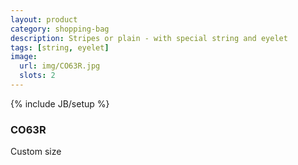 ```yaml
---
layout: product
category: shopping-bag
description: Stripes or plain - with special string and eyelet
tags: [string, eyelet]
image:
  url: img/CO63R.jpg
  slots: 2
---
```

{% include JB/setup %}

### CO63R

Custom size
